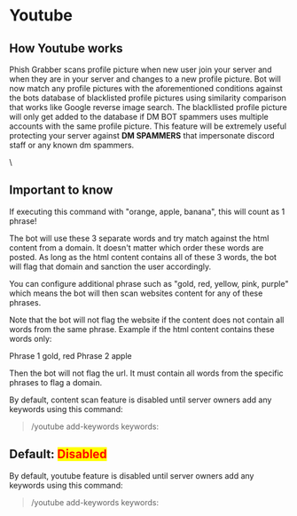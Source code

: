 # Youtube

## How Youtube works

Phish Grabber scans profile picture when new user join your server and when they are in your server and changes to a new profile picture. Bot will now match any profile pictures with the aforementioned conditions against the bots database of blacklisted profile pictures using similarity comparison that works like Google reverse image search. The blackllisted profile picture will only get added to the database if DM BOT spammers uses multiple accounts with the same profile picture. This feature will be extremely useful protecting your server against **DM SPAMMERS** that impersonate discord staff or any known dm spammers.

\


## Important to know

If executing this command with "orange, apple, banana", this will count as 1 phrase!

The bot will use these 3 separate words and try match against the html content from a domain. It doesn't matter which order these words are posted. As long as the html content contains all of these 3 words, the bot will flag that domain and sanction the user accordingly.

You can configure additional phrase such as "gold, red, yellow, pink, purple" which means the bot will then scan websites content for any of these phrases.

Note that the bot will not flag the website if the content does not contain all words from the same phrase. Example if the html content contains these words only:

Phrase 1 gold, red Phrase 2 apple

Then the bot will not flag the url. It must contain all words from the specific phrases to flag a domain.

By default, content scan feature is disabled until server owners add any keywords using this command:

> /youtube add-keywords keywords:

## Default: <mark style="color:red;">Disabled</mark>

By default, youtube feature is disabled until server owners add any keywords using this command:

> /youtube add-keywords keywords:
